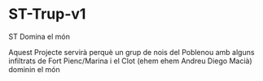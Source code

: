 # ST-Trup-v1
ST Domina el món

Aquest Projecte servirà perquè un grup de nois del Poblenou amb alguns infiltrats de Fort Pienc/Marina i el Clot (ehem ehem Andreu Diego Macià) dominin el món